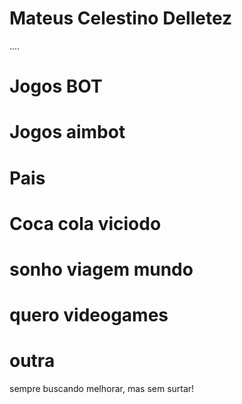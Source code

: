 # Mateus Celestino Delletez

....

# Jogos BOT
# Jogos aimbot
# Pais
# Coca cola viciodo
# sonho viagem mundo
# quero videogames
# outra

sempre buscando melhorar, mas sem surtar!